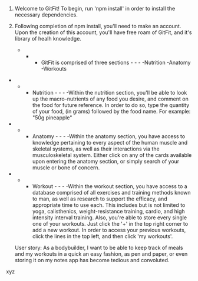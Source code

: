 1) Welcome to GitFit! To begin, run 'npm install' in order to install the necessary dependencies. 
2) Following completion of npm install, you'll need to make an account. Upon the creation of this account, you'll have free roam of GitFit, and it's library of healh knowledge.

   - - - GitFit is comprised of three sections - - -
   -Nutrition
   -Anatomy
   -Workouts

- - - Nutrition - - - 
   -Within the nutrition section, you'll be able to look up the macro-nutrients of any food you desire, and comment on the food for future reference. In order to do so, type the quantity of your food, (in grams) followed by the food name. For example: "50g pineapple"

- - - Anatomy - - -
   -Within the anatomy section, you have access to knowledge pertaining to every aspect of the human muscle and skeletal systems, as well as their interactions via the musculoskeletal system. Either click on any of the cards available upon entering the anatomy section, or simply search of your muscle or bone of concern.

- - - Workout - - -
   -Within the workout section, you have access to a database comprised of all exercises and training methods known to man, as well as research to support the efficacy, and appropriate time to use each. This includes but is not limited to yoga, calisthenics, weight-resistance training, cardio, and high intensity interval training. Also, you're able to store every single one of your workouts. Just click the '+' in the top right corner to add a new workout. In order to access your previous workouts, click the lines in the top left, and then click 'my workouts'.

   User story: As a bodybuilder, I want to be able to keep track of meals and my workouts in a quick an easy fashion, as pen and paper, or even storing it on my notes app has become tedious and convoluted.

xyz